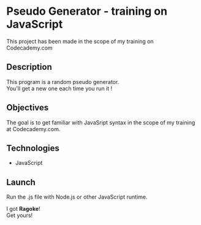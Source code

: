 # Pseudo Generator - training on JavaScript

This project has been made in the scope of my training on Codecademy.com

## Description

This program is a random pseudo generator.  
You'll get a new one each time you run it !

## Objectives

The goal is to get familiar with JavaSript syntax in the scope of my training at Codecademy.com.

## Technologies

+ JavaScript

## Launch

Run the .js file with Node.js or other JavaScript runtime.

I got **Ragoke**!   
Get yours!